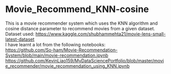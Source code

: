 # Movie_Recommend_KNN-cosine
 
 This is a movie recommender system which uses the KNN algorithm and cosine distance parameter to recommend movies from a given dataset.
 <br>
 Dataset used: https://www.kaggle.com/shubhammehta21/movie-lens-small-latest-dataset
 <br>
 I have learnt a lot from the following notebooks:
 <br>
 https://github.com/So-ham/Movie-Recommendation-System/blob/main/movie-recommendation.ipynb
 <br>
 https://github.com/KevinLiao159/MyDataSciencePortfolio/blob/master/movie_recommender/movie_recommendation_using_KNN.ipynb
 <br>
